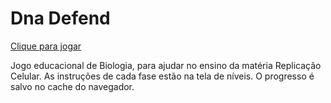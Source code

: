 # Dna Defend

[Clique para jogar](https://vitorregisrr.github.io/biogamesstatic/materiais/dnadefend.html)

Jogo educacional de Biologia, para ajudar no ensino da matéria Replicação Celular.
As instruções de cada fase estão na tela de níveis.
O progresso é salvo no cache do navegador.